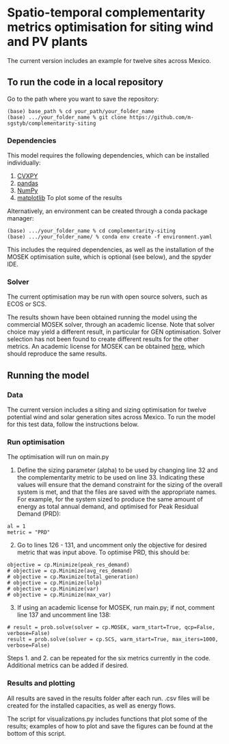 # Spatio-temporal complementarity metrics optimisation for siting wind and PV plants
The current version includes an example for twelve sites across Mexico.


## To run the code in a local repository 
Go to the path where you want to save the repository:
```
(base) base_path % cd your_path/your_folder_name
(base) .../your_folder_name % git clone https://github.com/m-sgstyb/complementarity-siting
```
### Dependencies
This model requires the following dependencies, which can be installed individually:
1. [CVXPY](https://github.com/cvxpy/cvxpy/tree/master)
2. [pandas](https://pandas.pydata.org/docs/getting_started/install.html)
3. [NumPy](https://numpy.org/install/)
4. [matplotlib](https://matplotlib.org/stable/users/installing/index.html) To plot some of the results

Alternatively, an environment can be created through a conda package manager:
```
(base) .../your_folder_name % cd complementarity-siting
(base) .../your_folder_name/ % conda env create -f environment.yaml 
```
This includes the required dependencies, as well as the installation of the MOSEK optimisation suite, which is optional (see below), and the spyder IDE.

### Solver
The current optimisation may be run with open source solvers, such as ECOS or SCS.

The results shown have been obtained running the model using the commercial MOSEK solver, through an academic license. Note that solver choice may yield a different result, in particular for GEN optimisation. Solver selection has not been found to create different results for the other metrics. An academic license for MOSEK can be obtained [here]([https://www.mosek.com](https://www.mosek.com/products/academic-licenses/)), which should reproduce the same results.

## Running the model
### Data
The current version includes a siting and sizing optimisation for twelve potential wind and solar generation sites across Mexico. To run the model for this test data, follow the instructions below.

### Run optimisation
The optimisation will run on main.py
1. Define the sizing parameter (alpha) to be used by changing line 32 and the complementarity metric to be used on line 33. Indicating these values will ensure that the demand constraint for the sizing of the overall system is met, and that the files are saved with the appropriate names. For example, for the system sized to produce the same amount of energy as total annual demand, and optimised for Peak Residual Demand (PRD):
```
al = 1
metric = "PRD"
```

2. Go to lines 126 - 131, and uncomment only the objective for desired metric that was input above. To optimise PRD, this should be:
```
objective = cp.Minimize(peak_res_demand)
# objective = cp.Minimize(avg_res_demand)
# objective = cp.Maximize(total_generation)
# objective = cp.Minimize(lolp)
# objective = cp.Minimize(var)
# objective = cp.Minimize(max_var)
```

3. If using an academic license for MOSEK, run main.py; if not, comment line 137 and uncomment line 138:
```
# result = prob.solve(solver = cp.MOSEK, warm_start=True, qcp=False, verbose=False)
result = prob.solve(solver = cp.SCS, warm_start=True, max_iters=1000, verbose=False)
```

Steps 1. and 2. can be repeated for the six metrics currently in the code. Additional metrics can be added if desired.

### Results and plotting
All results are saved in the results folder after each run. .csv files will be created for the installed capacities, as well as energy flows.

The script for visualizations.py includes functions that plot some of the results; examples of how to plot and save the figures can be found at the bottom of this script.
